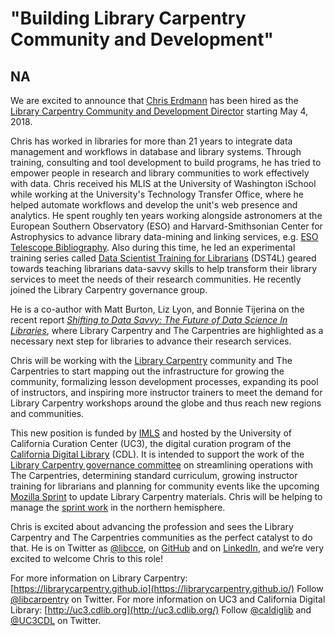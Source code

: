 # "Building Library Carpentry Community and Development"
## NA


We are excited to announce that [Chris Erdmann](https://twitter.com/libcce) has been hired as 
the [Library Carpentry Community and Development Director](http://uc3.cdlib.org/2017/11/06/skills-training-for-librarians-expanding-library-carpentry/) starting May 4, 2018. 

Chris has worked in libraries for more than 21 years to integrate data management and workflows in database and library systems. 
Through training, consulting and tool development to build programs, he has tried to empower people in research and library 
communities to work effectively with data. Chris received his MLIS at the University of Washington iSchool 
while working at the University's Technology Transfer Office, where he helped automate workflows and develop the unit's web presence 
and analytics. He spent roughly ten years working alongside astronomers at the European Southern Observatory (ESO) and 
Harvard-Smithsonian Center for Astrophysics to advance library data-mining and linking services, 
e.g. [ESO Telescope Bibliography](https://www.eso.org/sci/libraries/telbib_methodology.html). 
Also during this time, he led an experimental training series 
called [Data Scientist Training for Librarians](http://www.dst4l.info/) (DST4L) geared towards teaching librarians 
data-savvy skills to help transform their library services to meet the needs of their research communities. He recently joined the 
Library Carpentry governance group. 

He is a co-author with Matt Burton, Liz Lyon, and Bonnie Tijerina on the 
recent report *[Shifting to Data Savvy: The Future of Data Science In Libraries](http://d-scholarship.pitt.edu/33891/)*, 
where Library Carpentry and The Carpentries are highlighted as a necessary next step for libraries to advance their 
research services. 

Chris will be working with the [Library Carpentry](https://librarycarpentry.github.io) community and 
The Carpentries to start mapping out the infrastructure for growing the community, formalizing lesson development processes, 
expanding its pool of instructors, and inspiring more instructor trainers to meet the demand for Library Carpentry workshops 
around the globe and thus reach new regions and communities.

This new position is funded by [IMLS](https://www.imls.gov/grants/awarded/re-85-17-0121-17) and hosted 
by the University of California Curation Center (UC3), the digital curation program of 
the [California Digital Library](https://www.cdlib.org/) (CDL). It is intended to support the work 
of the [Library Carpentry governance committee](https://software-carpentry.org/blog/2018/02/library-carpentry-governance.html) 
on streamlining operations with The Carpentries, determining standard curriculum, growing instructor training for librarians 
and planning for community events like the upcoming [Mozilla Sprint](https://www.mozillapulse.org/entry/642) to update
Library Carpentry materials. Chris will be helping to manage the [sprint work](http://pad.software-carpentry.org/lc-sprint-2018) in the northern hemisphere.

Chris is excited about advancing the profession and sees the Library Carpentry and The Carpentries communities as the perfect 
catalyst to do that. He is on Twitter as [@libcce](https://twitter.com/libcce), on [GitHub](https://github.com/libcce) and on [LinkedIn](https://www.linkedin.com/in/christopher-erdmann-1213a456/), and we’re very excited to welcome Chris to this role!

For more information on Library Carpentry:[https://librarycarpentry.github.io](https://librarycarpentry.github.io/) Follow [@libcarpentry](https://twitter.com/libcarpentry) on Twitter.
For more information on UC3 and California Digital Library: [http://uc3.cdlib.org](http://uc3.cdlib.org/) Follow [@caldiglib](https://twitter.com/caldiglib) and [@UC3CDL](https://twitter.com/cUC3CDL) on Twitter.  
